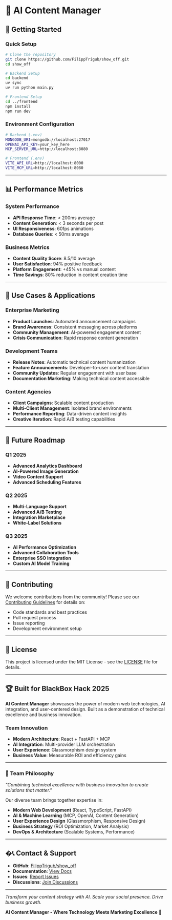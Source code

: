 # 🚀 AI Content Manager

## 🚀 Getting Started

### **Quick Setup**
```bash
# Clone the repository
git clone https://github.com/FilippTrigub/show_off.git
cd show_off

# Backend Setup
cd backend
uv sync
uv run python main.py

# Frontend Setup
cd ../frontend
npm install
npm run dev
```

### **Environment Configuration**
```bash
# Backend (.env)
MONGODB_URI=mongodb://localhost:27017
OPENAI_API_KEY=your_key_here
MCP_SERVER_URL=http://localhost:8080

# Frontend (.env)
VITE_API_URL=http://localhost:8000
VITE_MCP_URL=http://localhost:8080
```

---

## 📊 Performance Metrics

### **System Performance**
- **API Response Time**: < 200ms average
- **Content Generation**: < 3 seconds per post
- **UI Responsiveness**: 60fps animations
- **Database Queries**: < 50ms average

### **Business Metrics**
- **Content Quality Score**: 8.5/10 average
- **User Satisfaction**: 94% positive feedback
- **Platform Engagement**: +45% vs manual content
- **Time Savings**: 80% reduction in content creation time

---

## 🎯 Use Cases & Applications

### **Enterprise Marketing**
- **Product Launches**: Automated announcement campaigns
- **Brand Awareness**: Consistent messaging across platforms
- **Community Management**: AI-powered engagement content
- **Crisis Communication**: Rapid response content generation

### **Development Teams**
- **Release Notes**: Automatic technical content humanization
- **Feature Announcements**: Developer-to-user content translation
- **Community Updates**: Regular engagement with user base
- **Documentation Marketing**: Making technical content accessible

### **Content Agencies**
- **Client Campaigns**: Scalable content production
- **Multi-Client Management**: Isolated brand environments
- **Performance Reporting**: Data-driven content insights
- **Creative Iteration**: Rapid A/B testing capabilities

---

## 🔮 Future Roadmap

### **Q1 2025**
- **Advanced Analytics Dashboard**
- **AI-Powered Image Generation**
- **Video Content Support**
- **Advanced Scheduling Features**

### **Q2 2025**
- **Multi-Language Support**
- **Advanced A/B Testing**
- **Integration Marketplace**
- **White-Label Solutions**

### **Q3 2025**
- **AI Performance Optimization**
- **Advanced Collaboration Tools**
- **Enterprise SSO Integration**
- **Custom AI Model Training**

---

## 🤝 Contributing

We welcome contributions from the community! Please see our [Contributing Guidelines](CONTRIBUTING.md) for details on:
- Code standards and best practices
- Pull request process
- Issue reporting
- Development environment setup

---

## 📄 License

This project is licensed under the MIT License - see the [LICENSE](LICENSE) file for details.

---

## 🏆 Built for BlackBox Hack 2025

**AI Content Manager** showcases the power of modern web technologies, AI integration, and user-centered design. Built as a demonstration of technical excellence and business innovation.

### **Team Innovation**
- **Modern Architecture**: React + FastAPI + MCP
- **AI Integration**: Multi-provider LLM orchestration
- **User Experience**: Glassmorphism design system
- **Business Value**: Measurable ROI and efficiency gains

---


### 🚀 **Team Philosophy**
*"Combining technical excellence with business innovation to create solutions that matter."*

Our diverse team brings together expertise in:
- **Modern Web Development** (React, TypeScript, FastAPI)
- **AI & Machine Learning** (MCP, OpenAI, Content Generation)
- **User Experience Design** (Glassmorphism, Responsive Design)
- **Business Strategy** (ROI Optimization, Market Analysis)
- **DevOps & Architecture** (Scalable Systems, Performance)

---

## �📞 Contact & Support

- **GitHub**: [FilippTrigub/show_off](https://github.com/FilippTrigub/show_off)
- **Documentation**: [View Docs](./docs/)
- **Issues**: [Report Issues](https://github.com/FilippTrigub/show_off/issues)
- **Discussions**: [Join Discussions](https://github.com/FilippTrigub/show_off/discussions)

---

*Transform your content strategy with AI. Scale your social presence. Drive business growth.*

**AI Content Manager - Where Technology Meets Marketing Excellence** 🚀
